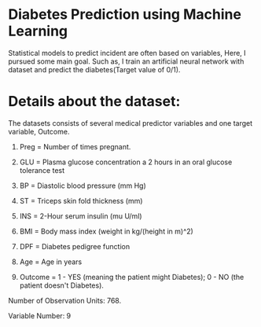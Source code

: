 # Diabetes Prediction using Machine Learning
Statistical models to predict incident are often based on variables, Here, I pursued some main goal. Such as, I train an artificial neural network with dataset and predict the diabetes(Target value of 0/1).
# Details about the dataset:
The datasets consists of several medical predictor variables and one target variable, Outcome.
1) Preg = Number of times pregnant.
2) GLU = Plasma glucose concentration a 2 hours in an oral glucose tolerance test
3) BP = Diastolic blood pressure (mm Hg)
4) ST = Triceps skin fold thickness (mm)
5) INS = 2-Hour serum insulin (mu U/ml)
6) BMI = Body mass index (weight in kg/(height in m)^2)
7) DPF = Diabetes pedigree function
8) Age = Age in years

9) Outcome  = 1 - YES (meaning the patient might Diabetes); 0 - NO (the patient doesn't Diabetes).

Number of Observation Units: 768.

Variable Number: 9
